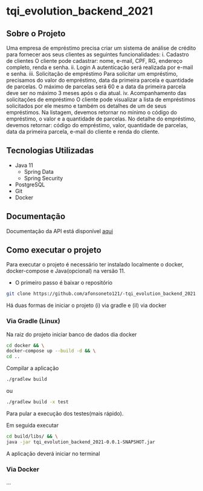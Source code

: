 # tqi_evolution_backend_2021



## Sobre o Projeto

Uma empresa de empréstimo precisa criar um sistema de análise de crédito para fornecer aos seus clientes as seguintes funcionalidades:
i. Cadastro de clientes
    O cliente pode cadastrar: nome, e-mail, CPF, RG, endereço completo, renda e senha.
ii. Login
    A autenticação será realizada por e-mail e senha.
iii. Solicitação de empréstimo
    Para solicitar um empréstimo, precisamos do valor do empréstimo, data da primeira parcela e quantidade de parcelas.
    O máximo de parcelas será 60 e a data da primeira parcela deve ser no máximo 3 meses após o dia atual.
iv. Acompanhamento das solicitações de empréstimo
    O cliente pode visualizar a lista de empréstimos solicitados por ele mesmo e também os detalhes de um de seus empréstimos.
    Na listagem, devemos retornar no mínimo o código do empréstimo, o valor e a quantidade de parcelas.
    No detalhe do empréstimo, devemos retornar: código do empréstimo, valor, quantidade de parcelas, data da primeira parcela, e-mail do cliente e renda do cliente.

## Tecnologias Utilizadas

* Java 11
  * Spring Data
  * Spring Security
* PostgreSQL
* Git
* Docker

## Documentação

Documentação da API está disponível [aqui](https://github.com/afonsoneto121/tqi_evolution_backend_2021/blob/main/DOCUMENTATION.md)

## Como executar o projeto

 Para executar o projeto é necessário ter instalado localmente o docker, docker-compose e Java(opcional) na versão 11. 

* O primeiro passo é baixar o repositório 

```sh
git clone https://github.com/afonsoneto121/-tqi_evolution_backend_2021.git
```

Há duas formas de iniciar o projeto (i) via gradle e (iI) via docker

### Via Gradle (Linux)

Na raiz do projeto iniciar banco de dados dia docker

```sh
cd docker && \
docker-compose up --build -d && \
cd ..
```

Compilar a aplicação

```sh
./gradlew build
```

ou 

```sh
./gradlew build -x test
```

Para pular a execução dos testes(mais rápido).

Em seguida executar

```sh
cd build/libs/ && \
java -jar tqi_evolution_backend_2021-0.0.1-SNAPSHOT.jar
```

A aplicação deverá iniciar no terminal 

### Via Docker 

...

